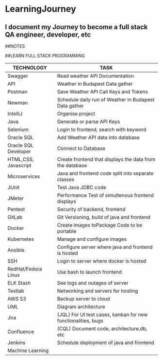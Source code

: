 # LearningJourney
## I document my Journey to become a full stack QA engineer, developer, etc


##NOTES







##LEARN FULL STACK PROGRAMMING

|**TECHNOLOGY**|**TASK**|
|---|---|
|Swagger |Read weather API Documentation |
|API |Weather in Budapest Data gather |
|Postman |Save Weather API Call Keys and Tokens |
|Newman |Schedule daily run of Weather in Budapest Data gather |
|IntelliJ |Organise project |
|Java |Generate or parse API Keys |
|Selenium |Login to frontend, search with keyword |
|Oracle SQL |Add Weather API data into database |
|Oracle SQL Developer |Connect to Database |
|HTML,CSS, Javascript |Create frontend that displays the data from the database |
|Microservices |Java and frontend code split into separate classes |
|JUnit |Test Java JDBC code |
|JMeter |Performance Test of simultenous frontend displays |
|Pentest |Security of backend, frontend |
|GitLab |Git Versioning, build of java and frontend |
|Docker |Create images toPackage Code to be portable |
|Kubernetes |Manage and configure images |
|Ansible |Configure server where java and frontend is hosted |
|SSH |Login to server where docker is hosted |
|RedHat/Fedora Linux |Use bash to launch frontend |
|ELK Stash |See logs and outages of server |
|Testlab |Networking and servers for hosting |
|AWS S3 |Backup server to cloud |
|UML |Diagram architecture |
|Jira |(JQL) For UI test cases, kanban for new functionalities, bugs |
|Confluence |(CQL) Document code, architecture,db, etc |
|Jenkins |Schedule deployment of java and frontend |
|Machine Learning | |
